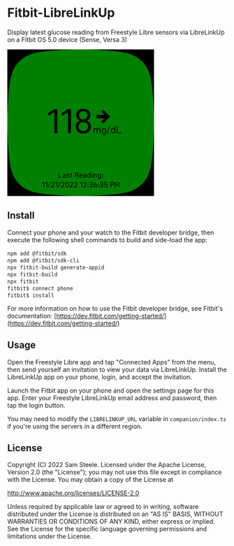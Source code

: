 <!--
 Copyright 2022 Sam Steele
 
 Licensed under the Apache License, Version 2.0 (the "License");
 you may not use this file except in compliance with the License.
 You may obtain a copy of the License at
 
     http://www.apache.org/licenses/LICENSE-2.0
 
 Unless required by applicable law or agreed to in writing, software
 distributed under the License is distributed on an "AS IS" BASIS,
 WITHOUT WARRANTIES OR CONDITIONS OF ANY KIND, either express or implied.
 See the License for the specific language governing permissions and
 limitations under the License.
-->

# Fitbit-LibreLinkUp

Display latest glucose reading from Freestyle Libre sensors via LibreLinkUp on a Fitbit OS 5.0 device (Sense, Versa 3)

![Screenshot](screenshot.png)

## Install

Connect your phone and your watch to the Fitbit developer bridge, then execute the following shell commands to build and side-load the app:

```shell
npm add @fitbit/sdk
npm add @fitbit/sdk-cli
npx fitbit-build generate-appid
npx fitbit-build
npx fitbit
fitbit$ connect phone
fitbit$ install
```

For more information on how to use the Fitbit developer bridge, see Fitbit's documentation: [https://dev.fitbit.com/getting-started/](https://dev.fitbit.com/getting-started/)

## Usage

Open the Freestyle Libre app and tap "Connected Apps" from the menu, then send yourself an invitation to view your data via LibreLinkUp.  Install the LibreLinkUp app on your phone, login, and accept the invitation.

Launch the Fitbit app on your phone and open the settings page for this app. Enter your Freestyle LibreLinkUp email address and password, then tap the login button.

You may need to modify the `LIBRELINKUP_URL` variable in `companion/index.ts` if you're using the servers in a different region.

## License

Copyright (C) 2022 Sam Steele. Licensed under the Apache License, Version 2.0 (the "License"); you may not use this file except in compliance with the License. You may obtain a copy of the License at

http://www.apache.org/licenses/LICENSE-2.0

Unless required by applicable law or agreed to in writing, software distributed under the License is distributed on an "AS IS" BASIS, WITHOUT WARRANTIES OR CONDITIONS OF ANY KIND, either express or implied. See the License for the specific language governing permissions and limitations under the License.